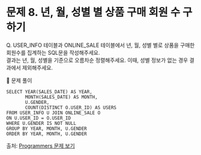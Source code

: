 # 문제 8. 년, 월, 성별 별 상품 구매 회원 수 구하기

Q. USER_INFO 테이블과 ONLINE_SALE 테이블에서 년, 월, 성별 별로 상품을 구매한 회원수를 집계하는 SQL문을 작성해주세요.<br>
결과는 년, 월, 성별을 기준으로 오름차순 정렬해주세요. 이때, 성별 정보가 없는 경우 결과에서 제외해주세요.

🔑 문제 풀이
```mysql
SELECT YEAR(SALES_DATE) AS YEAR, 
       MONTH(SALES_DATE) AS MONTH, 
       U.GENDER, 
       COUNT(DISTINCT O.USER_ID) AS USERS
FROM USER_INFO U JOIN ONLINE_SALE O
ON U.USER_ID = O.USER_ID 
WHERE U.GENDER IS NOT NULL
GROUP BY YEAR, MONTH, U.GENDER
ORDER BY YEAR, MONTH, U.GENDER
```
  
출처: [Programmers 문제 보기](https://school.programmers.co.kr/learn/courses/30/lessons/131532)
